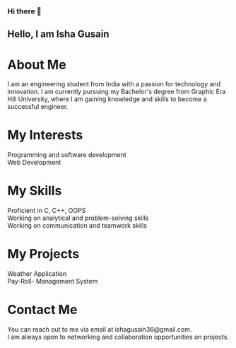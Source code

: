 ### Hi there 👋


<h2>Hello, I am Isha Gusain</h2>

<h1>About Me</h1>
I am an engineering student from India with a passion for technology and innovation. I am currently pursuing my Bachelor's degree from Graphic Era Hill University, where I am gaining knowledge and skills to become a successful engineer.

<h1>My Interests</h1>
Programming and software development<br>
Web Development 

<h1>My Skills</h1>
Proficient in C, C++, OOPS<br>
Working on analytical and problem-solving skills<br>
Working on  communication and teamwork skills<br>

<h1>My Projects</h1>
Weather Application<br>
Pay-Roll- Management System

<h1>Contact Me</h1>
You can reach out to me via email at ishagusain36@gmail.com. <br>
I am always open to networking and collaboration opportunities on projects.
